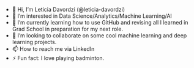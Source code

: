 - 👋 Hi, I’m Leticia Davordzi (@leticia-davordzi)
- 👀 I’m interested in Data Science/Analytics/Machine Learning/AI
- 🌱 I’m currently learning how to use GitHub and revising all I learned in Grad School in preparation for my next role.
- 💞️ I’m looking to collaborate on some cool machine learning and deep learning projects.
- 📫 How to reach me via LinkedIn
- ⚡ Fun fact: I love playing badminton.

<!---
leticia-davordzi/leticia-davordzi is a ✨ special ✨ repository because its `README.md` (this file) appears on your GitHub profile.
You can click the Preview link to take a look at your changes.
--->
